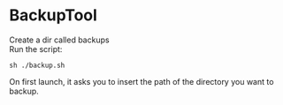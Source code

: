# BackupTool  
Create a dir called backups  
Run the script:  
```
sh ./backup.sh  
```  
On first launch, it asks you to insert the path of the directory you want to backup.  


